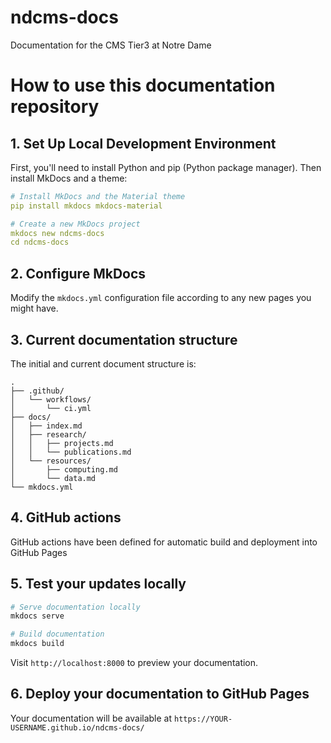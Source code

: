 # ndcms-docs
Documentation for the CMS Tier3 at Notre Dame

# How to use this documentation repository

## 1. Set Up Local Development Environment

First, you'll need to install Python and pip (Python package manager). Then install MkDocs and a theme:

```bash:mkdocs.yml
# Install MkDocs and the Material theme
pip install mkdocs mkdocs-material

# Create a new MkDocs project
mkdocs new ndcms-docs
cd ndcms-docs
```

## 2. Configure MkDocs

Modify the `mkdocs.yml` configuration file according to any new pages you might have.

## 3. Current documentation structure

The initial and current document structure is:

```bash:directory-structure
.
├── .github/
│   └── workflows/
│       └── ci.yml
├── docs/
│   ├── index.md
│   ├── research/
│   │   ├── projects.md
│   │   └── publications.md
│   └── resources/
│       ├── computing.md
│       └── data.md
└── mkdocs.yml
```

## 4. GitHub actions

GitHub actions have been defined for automatic build and deployment into GitHub Pages

## 5. Test your updates locally

```bash
# Serve documentation locally
mkdocs serve

# Build documentation
mkdocs build
```

Visit `http://localhost:8000` to preview your documentation.

## 6. Deploy your documentation to GitHub Pages

Your documentation will be available at `https://YOUR-USERNAME.github.io/ndcms-docs/`
